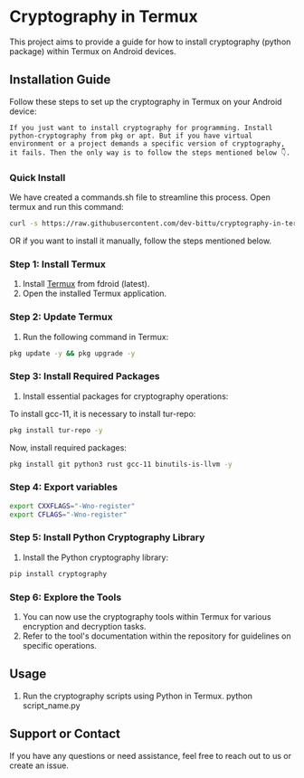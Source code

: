 # Cryptography in Termux
This project aims to provide a guide for how to install cryptography (python package) within Termux on Android devices.

## Installation Guide
Follow these steps to set up the cryptography in Termux on your Android device:

``If you just want to install cryptography for programming.
Install python-cryptography from pkg or apt. But if you have virtual environment or a project demands a specific version of cryptography, it fails.
Then the only way is to follow the steps mentioned below 👇.
``

### Quick Install
We have created a commands.sh file to streamline this process.
Open termux and run this command:
```bash
curl -s https://raw.githubusercontent.com/dev-bittu/cryptography-in-termux/main/commands.sh | bash
```
OR if you want to install it manually, follow the steps mentioned below.

### Step 1: Install Termux
1. Install [Termux](https://f-droid.org/en/packages/com.termux/) from fdroid (latest).
2. Open the installed Termux application.

### Step 2: Update Termux
1. Run the following command in Termux:
```bash
pkg update -y && pkg upgrade -y
```
### Step 3: Install Required Packages
1. Install essential packages for cryptography operations:

To install gcc-11, it is necessary to install tur-repo:
```bash
pkg install tur-repo -y
```
Now, install required packages:
```bash
pkg install git python3 rust gcc-11 binutils-is-llvm -y
```

### Step 4: Export variables
```bash
export CXXFLAGS="-Wno-register"
export CFLAGS="-Wno-register"
```

### Step 5: Install Python Cryptography Library
1. Install the Python cryptography library:
```bash
pip install cryptography
```

### Step 6: Explore the Tools
1. You can now use the cryptography tools within Termux for various encryption and decryption tasks.
2. Refer to the tool's documentation within the repository for guidelines on specific operations.

## Usage
1. Run the cryptography scripts using Python in Termux.
      python script_name.py
   
## Support or Contact
If you have any questions or need assistance, feel free to reach out to us or create an issue.
